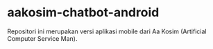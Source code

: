 # aakosim-chatbot-android
Repositori ini merupakan versi aplikasi mobile dari Aa Kosim (Artificial Computer Service Man).
